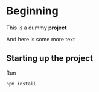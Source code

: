 # Beginning

This is a dummy **project**

And here is some more text

## Starting up the project 

Run 
```
npm install
```